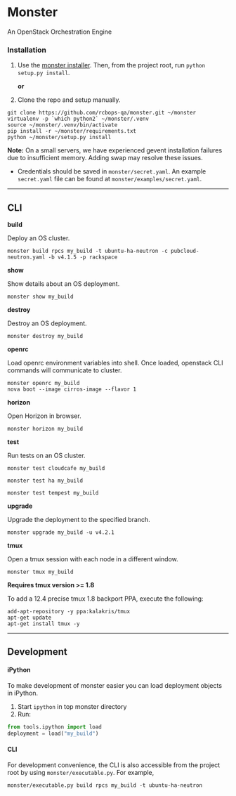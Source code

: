 # Monster

An OpenStack Orchestration Engine

### Installation
1. Use the [monster installer](https://github.com/rcbops-qa/monster-installer.git).  Then, from the project root, run `python setup.py install`.

   **or**

2. Clone the repo and setup manually.
```
git clone https://github.com/rcbops-qa/monster.git ~/monster
virtualenv -p `which python2` ~/monster/.venv
source ~/monster/.venv/bin/activate
pip install -r ~/monster/requirements.txt
python ~/monster/setup.py install
```

**Note:** On a small servers, we have experienced gevent installation failures due to insufficient memory. Adding swap
may resolve these issues.

- Credentials should be saved in `monster/secret.yaml`.  An example `secret.yaml` file can be found at `monster/examples/secret.yaml`.


---------------------------------------

## CLI

**build**

Deploy an OS cluster.

```
monster build rpcs my_build -t ubuntu-ha-neutron -c pubcloud-neutron.yaml -b v4.1.5 -p rackspace
```

**show**

Show details about an OS deployment.

```
monster show my_build
```

**destroy**

Destroy an OS deployment.

```
monster destroy my_build
```

**openrc**

Load openrc environment variables into shell. Once loaded,
openstack CLI commands will communicate to cluster.

```
monster openrc my_build
nova boot --image cirros-image --flavor 1
```

**horizon**

Open Horizon in browser.

```
monster horizon my_build
```

**test**

Run tests on an OS cluster.

```
monster test cloudcafe my_build
```
```
monster test ha my_build
```
```
monster test tempest my_build
```

**upgrade**

Upgrade the deployment to the specified branch.

```
monster upgrade my_build -u v4.2.1
```

**tmux**

Open a tmux session with each node in a different window.

```
monster tmux my_build
```

**Requires tmux version >= 1.8**

To add a 12.4 precise tmux 1.8 backport PPA, execute the following:

```
add-apt-repository -y ppa:kalakris/tmux
apt-get update
apt-get install tmux -y
```

---------------------------------------

## Development

#### iPython
To make development of monster easier you can load deployment objects in iPython.

1. Start `ipython` in top monster directory
2. Run:
```python
from tools.ipython import load
deployment = load("my_build")
```

#### CLI

For development convenience, the CLI is also accessible from the project root by using `monster/executable.py`.  For example,
```
monster/executable.py build rpcs my_build -t ubuntu-ha-neutron
```
